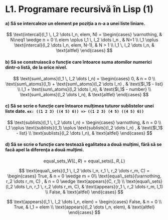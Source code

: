 # L1. Programare recursivă în Lisp (1)

#### a) Să se intercaleze un element pe poziția a n-a a unei liste liniare.

$$
\text{intercal}(l_1 \, l_2 \dots l_n, elem, N) =
\begin{cases}
    \varnothing, & N\neq1 \wedge n = 0 \\
    elem \oplus l_1 \, l_2 \dots l_n , & N=1 \\
    l_1 \oplus \text{intercal}(l_2 \dots l_n, elem, N-1), & N > 1 \\
    l_1 \, l_2 \dots l_n, & \text{altfel}
\end{cases}
$$


#### b) Să se construiască o funcție care întoarce suma atomilor numerici dintr-o listă, de la orice nivel.

$$
\text{sum\_atoms}(l_1 \, l_2 \dots l_n) =
\begin{cases}
    0, & n = 0 \\
    \text{sum\_atoms}(l_1) + \text{sum\_atoms}(l_2 \dots l_n) , & \text{$l_1$ - list} \\
    l_1 + \text{sum\_atoms}(l_2 \dots l_n), & \text{$l_1$ - number} \\
    \text{sum\_atoms}(l_2 \dots l_n), & \text{altfel}
\end{cases}
$$


#### c) Să se scrie o funcție care întoarce mulțimea tuturor sublistelor unei liste date. `ex: ((1 2 3) ((4 5) 6)) => ((1 2 3) (4 5) ((4 5) 6))`

$$
\text{sublists}(l_1 \, l_2 \dots l_n) =
\begin{cases}
    \varnothing, & n = 0 \\
    l_1 \oplus \text{sublists}(l_1) \oplus \text{sublists}(l_2 \dots l_n) , & \text{$l_1$ - list} \\
    \text{sublists}(l_2 \dots l_n), & \text{altfel}
\end{cases}
$$


#### d) Să se scrie o funcție care testează egalitatea a două mulțimi, fără să se facă apel la diferența a două mulțimi.

$$ \text{equal\_sets\_W}(L, R) = \text{equal\_sets}(L, R, L) $$

$$
\text{equal\_sets}(l_1 \, l_2 \dots l_n, r_1 \, r_2 \dots r_m, C) =
\begin{cases}
    True, & n = 0 \wedge m = 0\\
    \text{equal\_sets}(\varnothing, r_2 \dots r_m, C) , & n = 0 \wedge \text{appears}(C, r_1) \\
    \text{equal\_sets}(l_2 \dots l_n, r_1 \, r_2 \dots r_m, C), & \text{appears}(r_1 \, r_2 \dots r_m, l_1) \\
    False, & \text{altfel}
\end{cases}
$$

$$
\text{appears}(l_1 \, l_2 \dots l_n, elem) =
\begin{cases}
    False, & n = 0 \\
    True, & l_1 = elem \\
    \text{appears}(l_2 \dots l_n, elem), & \text{altfel}
\end{cases}
$$
